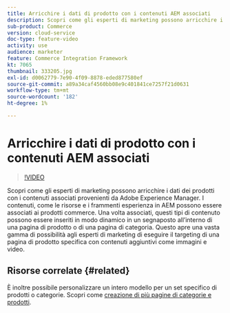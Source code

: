 ```yaml
---
title: Arricchire i dati di prodotto con i contenuti AEM associati
description: Scopri come gli esperti di marketing possono arricchire i dati dei prodotti con i contenuti associati provenienti da Adobe Experience Manager. I contenuti, come le risorse e i frammenti esperienza in AEM possono essere associati ai prodotti commerce. Una volta associati, questi tipi di contenuto possono essere inseriti in modo dinamico in un segnaposto all’interno di una pagina di prodotto o di una pagina di categoria. Questo apre una vasta gamma di possibilità agli esperti di marketing di eseguire il targeting di una pagina di prodotto specifica con contenuti aggiuntivi come immagini e video.
sub-product: Commerce
version: cloud-service
doc-type: feature-video
activity: use
audience: marketer
feature: Commerce Integration Framework
kt: 7065
thumbnail: 333205.jpg
exl-id: d0062779-7e90-4f09-8878-eded877580ef
source-git-commit: a89a34caf4560bb08e9c401841ce7257f21d0631
workflow-type: tm+mt
source-wordcount: '182'
ht-degree: 1%

---
```


# Arricchire i dati di prodotto con i contenuti AEM associati

>[!VIDEO](https://video.tv.adobe.com/v/333205/?quality=12&learn=on)

Scopri come gli esperti di marketing possono arricchire i dati dei prodotti con i contenuti associati provenienti da Adobe Experience Manager. I contenuti, come le risorse e i frammenti esperienza in AEM possono essere associati ai prodotti commerce. Una volta associati, questi tipi di contenuto possono essere inseriti in modo dinamico in un segnaposto all’interno di una pagina di prodotto o di una pagina di categoria. Questo apre una vasta gamma di possibilità agli esperti di marketing di eseguire il targeting di una pagina di prodotto specifica con contenuti aggiuntivi come immagini e video.

## Risorse correlate {#related}

È inoltre possibile personalizzare un intero modello per un set specifico di prodotti o categorie. Scopri come [creazione di più pagine di categorie e prodotti](./multi-template-usage.md).
